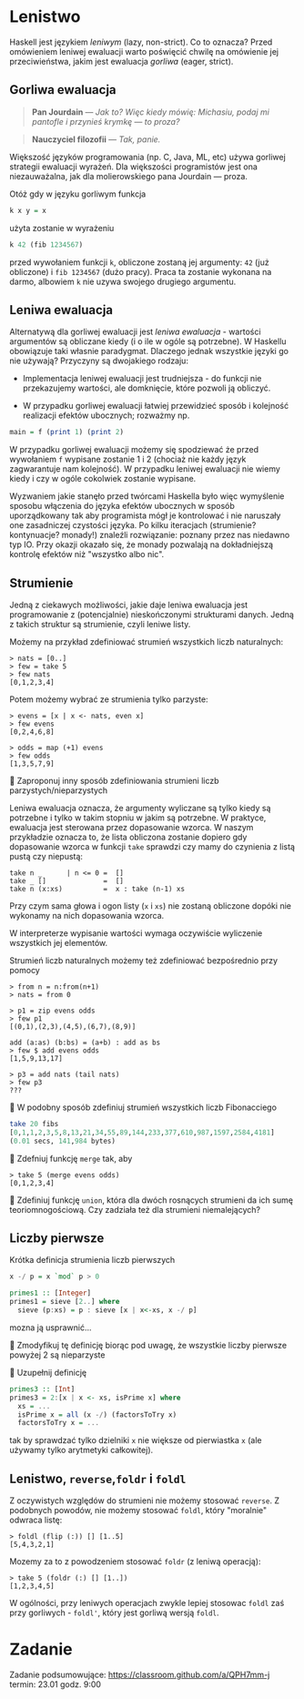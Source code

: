 # Lenistwo

Haskell jest językiem *leniwym* (lazy, non-strict). Co to oznacza?
Przed omówieniem leniwej ewaluacji warto poświęcić chwilę na omówienie jej przeciwieństwa,
jakim jest ewaluacja *gorliwa* (eager, strict).

## Gorliwa ewaluacja
> **Pan Jourdain** — *Jak to? Więc kiedy mówię: Michasiu, podaj mi pantofle i przynieś krymkę — to proza?*

> **Nauczyciel filozofii** — *Tak, panie.*

Większość języków programowania (np. C, Java, ML, etc) używa gorliwej strategii ewaluacji wyrażeń.
Dla większości programistów jest ona niezauważalna, jak dla molierowskiego pana Jourdain — proza.

Otóż gdy w języku gorliwym funkcja

``` haskell
k x y = x
```

użyta zostanie w wyrażeniu

``` haskell
k 42 (fib 1234567)
```

przed wywołaniem funkcji `k`, obliczone zostaną jej argumenty: `42` (już obliczone) i `fib 1234567` (dużo pracy).
Praca ta zostanie wykonana na darmo, albowiem `k` nie uzywa swojego drugiego argumentu.

## Leniwa ewaluacja

Alternatywą dla gorliwej ewaluacji jest *leniwa ewaluacja* - wartości argumentów są obliczane kiedy (i o ile w ogóle są potrzebne).
W Haskellu obowiązuje taki własnie paradygmat. Dlaczego jednak wszystkie języki go nie używają? Przyczyny są dwojakiego rodzaju:

- Implementacja leniwej ewaluacji jest trudniejsza - do funkcji nie przekazujemy wartości, ale domknięcie, które pozwoli ją obliczyć.

- W przypadku gorliwej ewaluacji łatwiej przewidzieć sposób i kolejność realizacji efektów ubocznych; rozważmy np.

``` haskell
main = f (print 1) (print 2)
```

W przypadku gorliwej ewaluacji możemy się spodziewać że przed wywołaniem `f` wypisane zostanie 1 i 2 (chociaż nie każdy język zagwarantuje nam kolejność).
W przypadku leniwej ewaluacji nie wiemy kiedy i czy w ogóle cokolwiek zostanie wypisane.

Wyzwaniem jakie stanęło przed twórcami Haskella było więc wymyślenie sposobu włączenia do języka efektów ubocznych w sposób uporządkowany tak aby programista mógł je kontrolować i nie naruszały one zasadniczej czystości języka. Po kilku iteracjach (strumienie? kontynuacje? monady!) znaleźli rozwiązanie: poznany przez nas niedawno typ IO. Przy okazji okazało się, że monady pozwalają na dokładniejszą kontrolę efektów niż "wszystko albo nic".

## Strumienie

Jedną z ciekawych możliwości, jakie daje leniwa ewaluacja jest programowanie z (potencjalnie) nieskończonymi strukturami danych. Jedną z takich struktur są strumienie, czyli leniwe listy.

Możemy na przykład zdefiniować strumień wszystkich liczb naturalnych:

```
> nats = [0..]
> few = take 5
> few nats
[0,1,2,3,4]
```
Potem możemy wybrać ze strumienia  tylko parzyste:

```
> evens = [x | x <- nats, even x]
> few evens
[0,2,4,6,8]

> odds = map (+1) evens
> few odds
[1,3,5,7,9]
```
:pencil: Zaproponuj inny sposób zdefiniowania strumieni liczb parzystych/nieparzystych

Leniwa ewaluacja oznacza, że argumenty wyliczane są tylko kiedy są potrzebne i tylko w takim stopniu w jakim są potrzebne.
W praktyce, ewaluacja jest sterowana przez dopasowanie wzorca. W naszym przykładzie oznacza to, że lista obliczona zostanie
dopiero gdy dopasowanie wzorca w funkcji `take` sprawdzi czy mamy do czynienia z listą pustą czy niepustą:

```
take n _      | n <= 0 =  []
take _ []              =  []
take n (x:xs)          =  x : take (n-1) xs
```

Przy czym sama głowa i ogon listy (`x` i `xs`) nie zostaną obliczone dopóki nie wykonamy na nich dopasowania wzorca.

W interpreterze wypisanie wartości wymaga oczywiście wyliczenie wszystkich jej elementów.

Strumień liczb naturalnych możemy też zdefiniować bezpośrednio przy pomocy

```
> from n = n:from(n+1)
> nats = from 0

> p1 = zip evens odds
> few p1
[(0,1),(2,3),(4,5),(6,7),(8,9)]

add (a:as) (b:bs) = (a+b) : add as bs
> few $ add evens odds
[1,5,9,13,17]

> p3 = add nats (tail nats)
> few p3
???
```

:pencil: W podobny sposób zdefiniuj strumień wszystkich liczb Fibonacciego

``` haskell
take 20 fibs
[0,1,1,2,3,5,8,13,21,34,55,89,144,233,377,610,987,1597,2584,4181]
(0.01 secs, 141,984 bytes)
```

:pencil: Zdefniuj funkcję `merge` tak, aby

```
> take 5 (merge evens odds)
[0,1,2,3,4]
```

:pencil:
Zdefiniuj funkcję `union`, która dla dwóch rosnących strumieni da ich sumę teoriomnogościową. Czy zadziała też dla strumieni niemalejących?

## Liczby pierwsze

Krótka definicja strumienia liczb pierwszych

``` haskell
x -/ p = x `mod` p > 0

primes1 :: [Integer]
primes1 = sieve [2..] where
  sieve (p:xs) = p : sieve [x | x<-xs, x -/ p]
```

mozna ją usprawnić...

:pencil: Zmodyfikuj tę definicję biorąc pod uwagę, że wszystkie liczby pierwsze powyżej 2 są nieparzyste

:pencil: Uzupełnij definicję

``` haskell
primes3 :: [Int]
primes3 = 2:[x | x <- xs, isPrime x] where
  xs = ...
  isPrime x = all (x -/) (factorsToTry x)
  factorsToTry x = ...
```

tak by sprawdzać tylko dzielniki `x` nie większe od pierwiastka `x` (ale używamy tylko arytmetyki całkowitej).

## Lenistwo, `reverse`,`foldr` i `foldl`

Z oczywistych względów do strumieni nie możemy stosować `reverse`. Z podobnych powodów, nie możemy stosować `foldl`,
który "moralnie" odwraca listę:

```
> foldl (flip (:)) [] [1..5]
[5,4,3,2,1]
```

Mozemy za to z powodzeniem stosować `foldr` (z leniwą operacją):

```
> take 5 (foldr (:) [] [1..])
[1,2,3,4,5]
```

W ogólności, przy leniwych operacjach zwykle lepiej stosowac `foldl` zaś przy gorliwych - `foldl'`, który jest gorliwą wersją `foldl`.

# Zadanie

Zadanie podsumowujące: https://classroom.github.com/a/QPH7mm-j termin: 23.01 godz. 9:00
